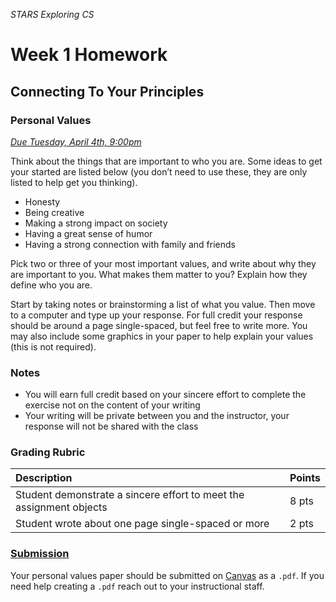 _STARS Exploring CS_
# Week 1 Homework

## Connecting To Your Principles 
### Personal Values
_[Due Tuesday, April 4th, 9:00pm](https://canvas.uw.edu/courses/1158649/assignments/3672954)_

Think about the things that are important to who you are. Some ideas to get your started are listed below (you don’t need to use these, they are only listed to help get you thinking).
* Honesty
* Being creative
* Making a strong impact on society
* Having a great sense of humor
* Having a strong connection with family and friends

Pick two or three of your most important values, and write about why they are important to you. What makes them matter to you? Explain how they define who you are. 

Start by taking notes or brainstorming a list of what you value. Then move to a computer and type up your response. For full credit your response should be around a page single-spaced, but feel free to write more. You may also include some graphics in your paper to help explain your values (this is not required).

### Notes
* You will earn full credit based on your sincere effort to complete the exercise not on the content of your writing
* Your writing will be private between you and the instructor, your response will not be shared with the class

### Grading Rubric

| Description | Points |
| :--- | :--- |
| Student demonstrate a sincere effort to meet the assignment objects | 8 pts |
| Student wrote about one page single-spaced or more | 2 pts |

### [Submission](https://canvas.uw.edu/courses/1158649/assignments/3672954)
Your personal values paper should be submitted on [Canvas](https://canvas.uw.edu/courses/1158649/assignments/3672954) as a `.pdf`. If you need help creating a `.pdf` reach out to your instructional staff.